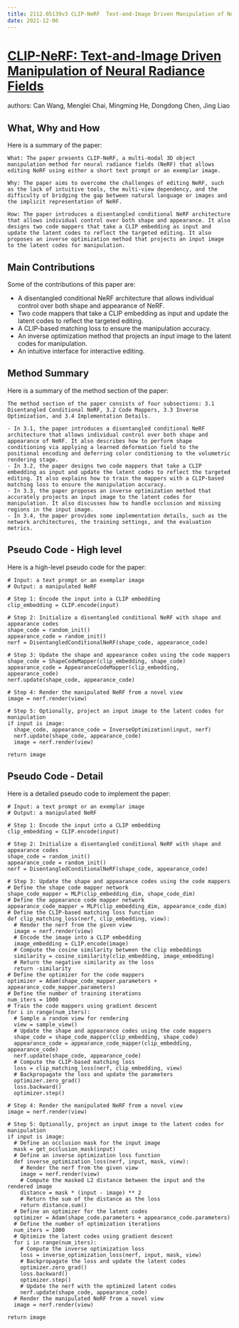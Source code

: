 ```yaml
---
title: 2112.05139v3 CLIP-NeRF  Text-and-Image Driven Manipulation of Neural Radiance Fields
date: 2021-12-06
---
```


# [CLIP-NeRF: Text-and-Image Driven Manipulation of Neural Radiance Fields](http://arxiv.org/abs/2112.05139v3)

authors: Can Wang, Menglei Chai, Mingming He, Dongdong Chen, Jing Liao


## What, Why and How

[1]: https://arxiv.org/abs/2112.05139v3 "[2112.05139v3] CLIP-NeRF: Text-and-Image Driven Manipulation of Neural ..."
[2]: https://arxiv.org/pdf/2112.05139v3 "arXiv:2112.05139v3 [cs.CV] 2 Mar 2022"
[3]: https://arxiv.org/pdf/2112.05139v3.pdf "arXiv.org e-Print archive"

Here is a summary of the paper:

```
What: The paper presents CLIP-NeRF, a multi-modal 3D object manipulation method for neural radiance fields (NeRF) that allows editing NeRF using either a short text prompt or an exemplar image.

Why: The paper aims to overcome the challenges of editing NeRF, such as the lack of intuitive tools, the multi-view dependency, and the difficulty of bridging the gap between natural language or images and the implicit representation of NeRF.

How: The paper introduces a disentangled conditional NeRF architecture that allows individual control over both shape and appearance. It also designs two code mappers that take a CLIP embedding as input and update the latent codes to reflect the targeted editing. It also proposes an inverse optimization method that projects an input image to the latent codes for manipulation.
```

## Main Contributions

[1]: https://arxiv.org/pdf/2112.05139v3 "arXiv:2112.05139v3 [cs.CV] 2 Mar 2022"
[2]: https://arxiv.org/abs/2112.05139 "[2112.05139] CLIP-NeRF: Text-and-Image Driven Manipulation of Neural ..."
[3]: http://export.arxiv.org/abs/2112.05009v3 "[2112.05009v3] Timelike and spacelike kernel functions for the hadronic ..."

Some of the contributions of this paper are:

- A disentangled conditional NeRF architecture that allows individual control over both shape and appearance of NeRF.
- Two code mappers that take a CLIP embedding as input and update the latent codes to reflect the targeted editing.
- A CLIP-based matching loss to ensure the manipulation accuracy.
- An inverse optimization method that projects an input image to the latent codes for manipulation.
- An intuitive interface for interactive editing.

## Method Summary

[1]: https://arxiv.org/pdf/2112.05139v3 "arXiv:2112.05139v3 [cs.CV] 2 Mar 2022"
[2]: https://arxiv.org/abs/2112.05139 "[2112.05139] CLIP-NeRF: Text-and-Image Driven Manipulation of Neural ..."
[3]: https://arxiv.org/abs/2112.07746 "[2112.07746] CEM-GD: Cross-Entropy Method with Gradient ... - arXiv.org"

Here is a summary of the method section of the paper:

```
The method section of the paper consists of four subsections: 3.1 Disentangled Conditional NeRF, 3.2 Code Mappers, 3.3 Inverse Optimization, and 3.4 Implementation Details.

- In 3.1, the paper introduces a disentangled conditional NeRF architecture that allows individual control over both shape and appearance of NeRF. It also describes how to perform shape conditioning via applying a learned deformation field to the positional encoding and deferring color conditioning to the volumetric rendering stage.
- In 3.2, the paper designs two code mappers that take a CLIP embedding as input and update the latent codes to reflect the targeted editing. It also explains how to train the mappers with a CLIP-based matching loss to ensure the manipulation accuracy.
- In 3.3, the paper proposes an inverse optimization method that accurately projects an input image to the latent codes for manipulation. It also discusses how to handle occlusion and missing regions in the input image.
- In 3.4, the paper provides some implementation details, such as the network architectures, the training settings, and the evaluation metrics.
```

## Pseudo Code - High level

[1]: https://arxiv.org/pdf/2112.05139v3 "arXiv:2112.05139v3 [cs.CV] 2 Mar 2022"
[2]: https://arxiv.org/abs/2112.05139 "[2112.05139] CLIP-NeRF: Text-and-Image Driven Manipulation of Neural ..."
[3]: https://arxiv.org/pdf/2112.03178v1.pdf "arXiv.org e-Print archive"

Here is a high-level pseudo code for the paper:

```
# Input: a text prompt or an exemplar image
# Output: a manipulated NeRF

# Step 1: Encode the input into a CLIP embedding
clip_embedding = CLIP.encode(input)

# Step 2: Initialize a disentangled conditional NeRF with shape and appearance codes
shape_code = random_init()
appearance_code = random_init()
nerf = DisentangledConditionalNeRF(shape_code, appearance_code)

# Step 3: Update the shape and appearance codes using the code mappers
shape_code = ShapeCodeMapper(clip_embedding, shape_code)
appearance_code = AppearanceCodeMapper(clip_embedding, appearance_code)
nerf.update(shape_code, appearance_code)

# Step 4: Render the manipulated NeRF from a novel view
image = nerf.render(view)

# Step 5: Optionally, project an input image to the latent codes for manipulation
if input is image:
  shape_code, appearance_code = InverseOptimization(input, nerf)
  nerf.update(shape_code, appearance_code)
  image = nerf.render(view)

return image
```

## Pseudo Code - Detail

[1]: https://arxiv.org/pdf/2112.05139v3 "arXiv:2112.05139v3 [cs.CV] 2 Mar 2022"
[2]: https://arxiv.org/abs/2112.05139 "[2112.05139] CLIP-NeRF: Text-and-Image Driven Manipulation of Neural ..."
[3]: https://arxiv.org/abs/1701.05139v3 "[1701.05139v3] Distributors and the comprehensive factorization system ..."

Here is a detailed pseudo code to implement the paper:

```
# Input: a text prompt or an exemplar image
# Output: a manipulated NeRF

# Step 1: Encode the input into a CLIP embedding
clip_embedding = CLIP.encode(input)

# Step 2: Initialize a disentangled conditional NeRF with shape and appearance codes
shape_code = random_init()
appearance_code = random_init()
nerf = DisentangledConditionalNeRF(shape_code, appearance_code)

# Step 3: Update the shape and appearance codes using the code mappers
# Define the shape code mapper network
shape_code_mapper = MLP(clip_embedding_dim, shape_code_dim)
# Define the appearance code mapper network
appearance_code_mapper = MLP(clip_embedding_dim, appearance_code_dim)
# Define the CLIP-based matching loss function
def clip_matching_loss(nerf, clip_embedding, view):
  # Render the nerf from the given view
  image = nerf.render(view)
  # Encode the image into a CLIP embedding
  image_embedding = CLIP.encode(image)
  # Compute the cosine similarity between the clip embeddings
  similarity = cosine_similarity(clip_embedding, image_embedding)
  # Return the negative similarity as the loss
  return -similarity
# Define the optimizer for the code mappers
optimizer = Adam(shape_code_mapper.parameters + appearance_code_mapper.parameters)
# Define the number of training iterations
num_iters = 1000
# Train the code mappers using gradient descent
for i in range(num_iters):
  # Sample a random view for rendering
  view = sample_view()
  # Update the shape and appearance codes using the code mappers
  shape_code = shape_code_mapper(clip_embedding, shape_code)
  appearance_code = appearance_code_mapper(clip_embedding, appearance_code)
  nerf.update(shape_code, appearance_code)
  # Compute the CLIP-based matching loss
  loss = clip_matching_loss(nerf, clip_embedding, view)
  # Backpropagate the loss and update the parameters
  optimizer.zero_grad()
  loss.backward()
  optimizer.step()

# Step 4: Render the manipulated NeRF from a novel view
image = nerf.render(view)

# Step 5: Optionally, project an input image to the latent codes for manipulation
if input is image:
  # Define an occlusion mask for the input image
  mask = get_occlusion_mask(input)
  # Define an inverse optimization loss function
  def inverse_optimization_loss(nerf, input, mask, view):
    # Render the nerf from the given view
    image = nerf.render(view)
    # Compute the masked L2 distance between the input and the rendered image
    distance = mask * (input - image) ** 2
    # Return the sum of the distance as the loss
    return distance.sum()
  # Define an optimizer for the latent codes
  optimizer = Adam(shape_code.parameters + appearance_code.parameters)
  # Define the number of optimization iterations
  num_iters = 1000
  # Optimize the latent codes using gradient descent
  for i in range(num_iters):
    # Compute the inverse optimization loss
    loss = inverse_optimization_loss(nerf, input, mask, view)
    # Backpropagate the loss and update the latent codes
    optimizer.zero_grad()
    loss.backward()
    optimizer.step()
    # Update the nerf with the optimized latent codes
    nerf.update(shape_code, appearance_code)
  # Render the manipulated NeRF from a novel view
  image = nerf.render(view)

return image

```